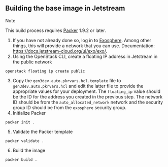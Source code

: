 ## Building the base image in Jetstream

> [!NOTE]
> This build process requires [Packer](https://www.packer.io/) 1.9.2 or later.

1. If you have not already done so, log in to [Exosphere](https://jetstream2.exosphere.app/exosphere/). Among other things, this will provide a network that you can use. Documentation: https://docs.jetstream-cloud.org/ui/exo/exo/.
2. Using the OpenStack CLI, create a floating IP address in Jetstream in the public network
```shell
openstack floating ip create public
```
3. Copy the `gen3dev.auto.pkrvars.hcl.template` file to `gen3dev.auto.pkrvars.hcl` and edit the latter file to provide the appropriate values for your deployment. The `floating_ip` value should be the ID for the address you created in the previous step. The network ID should be from the `auto_allocated_network` network and the security group ID should be from the `exosphere` security group.
4. Initialize Packer
```shell
packer init .
```
5. Validate the Packer template
```shell
packer validate .
```
6. Build the image
```shell
packer build .
```

